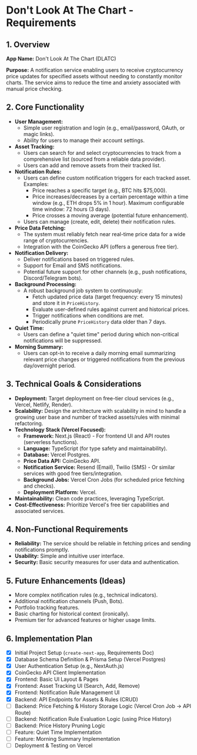 # Don't Look At The Chart - Requirements

## 1. Overview

**App Name:** Don't Look At The Chart (DLATC)

**Purpose:** A notification service enabling users to receive cryptocurrency price updates for specified assets without needing to constantly monitor charts. The service aims to reduce the time and anxiety associated with manual price checking.

## 2. Core Functionality

*   **User Management:**
    *   Simple user registration and login (e.g., email/password, OAuth, or magic links).
    *   Ability for users to manage their account settings.
*   **Asset Tracking:**
    *   Users can search for and select cryptocurrencies to track from a comprehensive list (sourced from a reliable data provider).
    *   Users can add and remove assets from their tracked list.
*   **Notification Rules:**
    *   Users can define custom notification triggers for each tracked asset. Examples:
        *   Price reaches a specific target (e.g., BTC hits $75,000).
        *   Price increases/decreases by a certain percentage within a time window (e.g., ETH drops 5% in 1 hour). Maximum configurable time window: 72 hours (3 days).
        *   Price crosses a moving average (potential future enhancement).
    *   Users can manage (create, edit, delete) their notification rules.
*   **Price Data Fetching:**
    *   The system must reliably fetch near real-time price data for a wide range of cryptocurrencies.
    *   Integration with the CoinGecko API (offers a generous free tier).
*   **Notification Delivery:**
    *   Deliver notifications based on triggered rules.
    *   Support for Email and SMS notifications.
    *   Potential future support for other channels (e.g., push notifications, Discord/Telegram bots).
*   **Background Processing:**
    *   A robust background job system to continuously:
        *   Fetch updated price data (target frequency: every 15 minutes) and store it in `PriceHistory`.
        *   Evaluate user-defined rules against current and historical prices.
        *   Trigger notifications when conditions are met.
        *   Periodically prune `PriceHistory` data older than 7 days.
*   **Quiet Time:**
    *   Users can define a "quiet time" period during which non-critical notifications will be suppressed.
*   **Morning Summary:**
    *   Users can opt-in to receive a daily morning email summarizing relevant price changes or triggered notifications from the previous day/overnight period.

## 3. Technical Goals & Considerations

*   **Deployment:** Target deployment on free-tier cloud services (e.g., Vercel, Netlify, Render).
*   **Scalability:** Design the architecture with scalability in mind to handle a growing user base and number of tracked assets/rules with minimal refactoring.
*   **Technology Stack (Vercel Focused):**
    *   **Framework:** Next.js (React) - For frontend UI and API routes (serverless functions).
    *   **Language:** TypeScript (for type safety and maintainability).
    *   **Database:** Vercel Postgres.
    *   **Price Data API:** CoinGecko API.
    *   **Notification Service:** Resend (Email), Twilio (SMS) - Or similar services with good free tiers/integration.
    *   **Background Jobs:** Vercel Cron Jobs (for scheduled price fetching and checks).
    *   **Deployment Platform:** Vercel.
*   **Maintainability:** Clean code practices, leveraging TypeScript.
*   **Cost-Effectiveness:** Prioritize Vercel's free tier capabilities and associated services.

## 4. Non-Functional Requirements

*   **Reliability:** The service should be reliable in fetching prices and sending notifications promptly.
*   **Usability:** Simple and intuitive user interface.
*   **Security:** Basic security measures for user data and authentication.

## 5. Future Enhancements (Ideas)

*   More complex notification rules (e.g., technical indicators).
*   Additional notification channels (Push, Bots).
*   Portfolio tracking features.
*   Basic charting for historical context (ironically).
*   Premium tier for advanced features or higher usage limits.

## 6. Implementation Plan

- [x] Initial Project Setup (`create-next-app`, Requirements Doc)
- [x] Database Schema Definition & Prisma Setup (Vercel Postgres)
- [x] User Authentication Setup (e.g., NextAuth.js)
- [x] CoinGecko API Client Implementation
- [x] Frontend: Basic UI Layout & Pages
- [x] Frontend: Asset Tracking UI (Search, Add, Remove)
- [x] Frontend: Notification Rule Management UI
- [x] Backend: API Endpoints for Assets & Rules (CRUD)
- [ ] Backend: Price Fetching & History Storage Logic (Vercel Cron Job -> API Route)
- [ ] Backend: Notification Rule Evaluation Logic (using Price History)
- [ ] Backend: Price History Pruning Logic
- [ ] Feature: Quiet Time Implementation
- [ ] Feature: Morning Summary Implementation
- [ ] Deployment & Testing on Vercel 